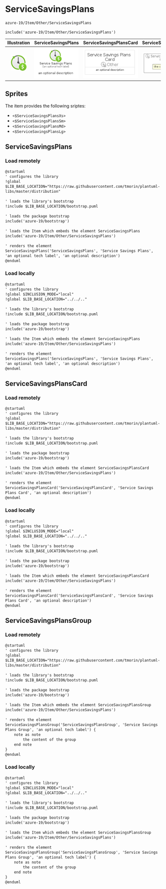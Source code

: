 # ServiceSavingsPlans


```text
azure-19/Item/Other/ServiceSavingsPlans
```

```text
include('azure-19/Item/Other/ServiceSavingsPlans')
```



| Illustration | ServiceSavingsPlans | ServiceSavingsPlansCard | ServiceSavingsPlansGroup |
| :---: | :---: | :---: | :---: |
| ![illustration for Illustration](../../../azure-19/Item/Other/ServiceSavingsPlans.png) | ![illustration for ServiceSavingsPlans](../../../azure-19/Item/Other/ServiceSavingsPlans.Local.png) | ![illustration for ServiceSavingsPlansCard](../../../azure-19/Item/Other/ServiceSavingsPlansCard.Local.png) | ![illustration for ServiceSavingsPlansGroup](../../../azure-19/Item/Other/ServiceSavingsPlansGroup.Local.png) |



## Sprites
The item provides the following sriptes:

- `<$ServiceSavingsPlansXs>`
- `<$ServiceSavingsPlansSm>`
- `<$ServiceSavingsPlansMd>`
- `<$ServiceSavingsPlansLg>`





## ServiceSavingsPlans

### Load remotely
```plantuml
@startuml
' configures the library
!global $LIB_BASE_LOCATION="https://raw.githubusercontent.com/tmorin/plantuml-libs/master/distribution"

' loads the library's bootstrap
!include $LIB_BASE_LOCATION/bootstrap.puml

' loads the package bootstrap
include('azure-19/bootstrap')

' loads the Item which embeds the element ServiceSavingsPlans
include('azure-19/Item/Other/ServiceSavingsPlans')

' renders the element
ServiceSavingsPlans('ServiceSavingsPlans', 'Service Savings Plans', 'an optional tech label', 'an optional description')
@enduml
```

### Load locally
```plantuml
@startuml
' configures the library
!global $INCLUSION_MODE="local"
!global $LIB_BASE_LOCATION="../../.."

' loads the library's bootstrap
!include $LIB_BASE_LOCATION/bootstrap.puml

' loads the package bootstrap
include('azure-19/bootstrap')

' loads the Item which embeds the element ServiceSavingsPlans
include('azure-19/Item/Other/ServiceSavingsPlans')

' renders the element
ServiceSavingsPlans('ServiceSavingsPlans', 'Service Savings Plans', 'an optional tech label', 'an optional description')
@enduml
```

## ServiceSavingsPlansCard

### Load remotely
```plantuml
@startuml
' configures the library
!global $LIB_BASE_LOCATION="https://raw.githubusercontent.com/tmorin/plantuml-libs/master/distribution"

' loads the library's bootstrap
!include $LIB_BASE_LOCATION/bootstrap.puml

' loads the package bootstrap
include('azure-19/bootstrap')

' loads the Item which embeds the element ServiceSavingsPlansCard
include('azure-19/Item/Other/ServiceSavingsPlans')

' renders the element
ServiceSavingsPlansCard('ServiceSavingsPlansCard', 'Service Savings Plans Card', 'an optional description')
@enduml
```

### Load locally
```plantuml
@startuml
' configures the library
!global $INCLUSION_MODE="local"
!global $LIB_BASE_LOCATION="../../.."

' loads the library's bootstrap
!include $LIB_BASE_LOCATION/bootstrap.puml

' loads the package bootstrap
include('azure-19/bootstrap')

' loads the Item which embeds the element ServiceSavingsPlansCard
include('azure-19/Item/Other/ServiceSavingsPlans')

' renders the element
ServiceSavingsPlansCard('ServiceSavingsPlansCard', 'Service Savings Plans Card', 'an optional description')
@enduml
```

## ServiceSavingsPlansGroup

### Load remotely
```plantuml
@startuml
' configures the library
!global $LIB_BASE_LOCATION="https://raw.githubusercontent.com/tmorin/plantuml-libs/master/distribution"

' loads the library's bootstrap
!include $LIB_BASE_LOCATION/bootstrap.puml

' loads the package bootstrap
include('azure-19/bootstrap')

' loads the Item which embeds the element ServiceSavingsPlansGroup
include('azure-19/Item/Other/ServiceSavingsPlans')

' renders the element
ServiceSavingsPlansGroup('ServiceSavingsPlansGroup', 'Service Savings Plans Group', 'an optional tech label') {
    note as note
        the content of the group
    end note
}
@enduml
```

### Load locally
```plantuml
@startuml
' configures the library
!global $INCLUSION_MODE="local"
!global $LIB_BASE_LOCATION="../../.."

' loads the library's bootstrap
!include $LIB_BASE_LOCATION/bootstrap.puml

' loads the package bootstrap
include('azure-19/bootstrap')

' loads the Item which embeds the element ServiceSavingsPlansGroup
include('azure-19/Item/Other/ServiceSavingsPlans')

' renders the element
ServiceSavingsPlansGroup('ServiceSavingsPlansGroup', 'Service Savings Plans Group', 'an optional tech label') {
    note as note
        the content of the group
    end note
}
@enduml
```

